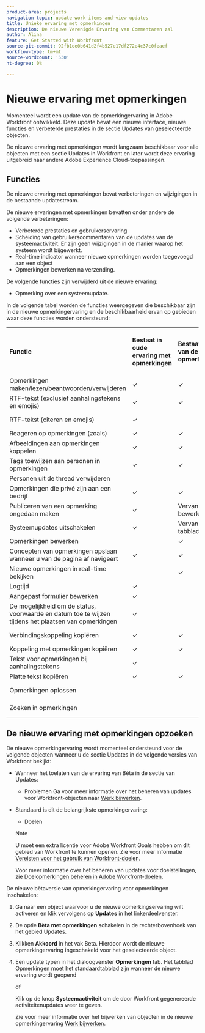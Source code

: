 ```yaml
---
product-area: projects
navigation-topic: update-work-items-and-view-updates
title: Unieke ervaring met opmerkingen
description: De nieuwe Verenigde Ervaring van Commentaren zal
author: Alina
feature: Get Started with Workfront
source-git-commit: 92fb1ee0b641d2f4b527e17df272e4c37c0feaef
workflow-type: tm+mt
source-wordcount: '530'
ht-degree: 0%

---
```



# Nieuwe ervaring met opmerkingen

<!--<span class="preview">The highlighted information on this page refers to functionality not yet generally available. It is available only in the Preview environment.</span>-->

Momenteel wordt een update van de opmerkingervaring in Adobe Workfront ontwikkeld. Deze update bevat een nieuwe interface, nieuwe functies en verbeterde prestaties in de sectie Updates van geselecteerde objecten.

De nieuwe ervaring met opmerkingen wordt langzaam beschikbaar voor alle objecten met een sectie Updates in Workfront en later wordt deze ervaring uitgebreid naar andere Adobe Experience Cloud-toepassingen.

## Functies

De nieuwe ervaring met opmerkingen bevat verbeteringen en wijzigingen in de bestaande updatestream.

<!-- Previous content here - replaced with the table below: 

>[!IMPORTANT]
>The Unified Commenting Experience features listed below are currently only available in Adobe Workfront Goals.

* **Creating comments**

    You can create a new comment, format it with rich text, and tag others to be notified. For more information on creating comments, see [Manage goal comments](/help/quicksilver/workfront-goals/goal-management/manage-goal-comments.md).

* **Responding to comments**

    You can react to a comment with a like or reply with a new comment in-thread that can notify the original commenter and owner of the object.

* **System Activity**
    
    System-generated updates for an object are now listed seperately from comments made in the update tab. For more information on viewing the System Activity stream, see step 11 of [Manage goal comments](/help/quicksilver/workfront-goals/goal-management/manage-goal-comments.md).

-->

De nieuwe ervaringen met opmerkingen bevatten onder andere de volgende verbeteringen:

* Verbeterde prestaties en gebruikerservaring
* Scheiding van gebruikerscommentaren van de updates van de systeemactiviteit. Er zijn geen wijzigingen in de manier waarop het systeem wordt bijgewerkt.
* Real-time indicator wanneer nieuwe opmerkingen worden toegevoegd aan een object
* Opmerkingen bewerken na verzending.

De volgende functies zijn verwijderd uit de nieuwe ervaring:

* Opmerking over een systeemupdate.

In de volgende tabel worden de functies weergegeven die beschikbaar zijn in de nieuwe opmerkingervaring en de beschikbaarheid ervan op gebieden waar deze functies worden ondersteund:

<table>
  <tr>
   <td><strong>Functie </strong>
   </td>
   <td><strong>Bestaat in oude ervaring met opmerkingen </strong>
   </td>
   <td><strong>Bestaat in bètaversie van de nieuwe opmerkingervaring </strong>
   </td>
   <td><strong>Wordt geïntroduceerd in de nieuwe ervaring met opmerkingen </strong>
   </td>
   <td><strong>Wanneer wordt de nieuwe ervaring met opmerkingen toegevoegd </strong>
   </td>
   <td><strong>Onderzoek </strong>
   </td>
  </tr>
  <tr>
   <td>Opmerkingen maken/lezen/beantwoorden/verwijderen 
   </td>
   <td>✓ 
  </td>
   <td>✓ 
   </td>
   <td> 
   </td>
   <td> 
   </td>
   <td> 
   </td>
  </tr>
  <tr>
   <td>RTF-tekst (exclusief aanhalingstekens en emojis)
   </td>
   <td>✓ 
   </td>
   <td>✓
   </td>
   <td> 
   </td>
   <td> 
   </td>
   <td> 
   </td>
  </tr>
  <tr>
 <tr>
   <td>RTF-tekst (citeren en emojis)
   </td>
   <td>✓ 
   </td>
   <td> 
   </td>
   <td> ✓
   </td>
   <td> 2e kwartaal 2023
   </td>
   <td> 
   </td>
  </tr>
  <tr>

<td>Reageren op opmerkingen (zoals) 
   </td>
   <td>✓ 
   </td>
   <td>✓ 
   </td>
   <td> 
   </td>
   <td> 
   </td>
   <td> 
   </td>
  </tr>
  <tr>
   <td>Afbeeldingen aan opmerkingen koppelen 
   </td>
   <td>✓ 
   </td>
   <td>✓ 
   </td>
   <td> 
   </td>
   <td> 
   </td>
   <td> 
   </td>
  </tr>
  <tr>
   <td>Tags toewijzen aan personen in opmerkingen 
   </td>
   <td>✓ 
   </td>
   <td>✓ 
   </td>
   <td> 
   </td>
   <td> 
   </td>
   <td> 
   </td>
  </tr>
  <tr>
   <td>Personen uit de thread verwijderen 
   </td>
   <td> 
   </td>
   <td>
   <td>✓ 
   </td>
   <td> 
   </td>
   <td> 
   </td>
  </tr>
  <tr>
   <td>Opmerkingen die privé zijn aan een bedrijf 
   </td>
   <td>✓ 
   </td>
   <td>✓ 
   </td>
   <td> 
   </td>
   <td> 
   </td>
   <td> 
   </td>
  </tr>
  <tr>
   <td>Publiceren van een opmerking ongedaan maken 
   </td>
   <td>✓ 
   </td>
   <td>Vervangen door bewerkingsopmerking 
   </td>
   <td> 
   </td>
   <td> 
   </td>
   <td> 
   </td>
  </tr>
  <tr>
   <td>Systeemupdates uitschakelen 
   </td>
   <td>✓ 
   </td>
   <td>Vervangen door tabblad Activiteit 
   </td>
   <td> 
   </td>
   <td> 
   </td>
   <td> 
   </td>
  </tr>
  <tr>
   <td>Opmerkingen bewerken 
   </td>
   <td> 
   </td>
   <td> ✓
   </td>
   <td> 
   </td>
   <td> 
   </td>
   <td> 
   </td>
  </tr>
  <tr>
   <td>Concepten van opmerkingen opslaan wanneer u van de pagina af navigeert 
   </td>
   <td>✓ 
   </td>
   <td>✓ 
   </td>
   <td> 
   </td>
   <td> 
   </td>
   <td> 
   </td>
  </tr>
  <tr>
   <td>Nieuwe opmerkingen in real-time bekijken 
   </td>
   <td> 
   </td>
   <td>✓
   </td>
   <td> 
   </td>
   <td> 
   </td>
   <td> 
   </td>
  </tr>
  <tr>
   <td>Logtijd 
   </td>
   <td>✓ 
   </td>
   <td> 
   </td>
   <td> 
   </td>
   <td> 
   </td>
   <td>✓ 
   </td>
  </tr>
  <tr>
   <td>Aangepast formulier bewerken 
   </td>
   <td>✓ 
   </td>
   <td> 
   </td>
   <td> 
   </td>
   <td> 
   </td>
   <td>✓ 
   </td>
  </tr>
  <tr>
   <td>De mogelijkheid om de status, voorwaarde en datum toe te wijzen tijdens het plaatsen van opmerkingen 
   </td>
   <td>✓ 
   </td>
   <td> 
   </td>
   <td> 
   </td>
   <td> 
   </td>
   <td>✓ 
   </td>
  </tr>
  <tr>
   <td>Verbindingskoppeling kopiëren 
   </td>
   <td>✓ 
   </td>
   <td> ✓
   </td>
   <td> 
   </td>
   <td>2e kwartaal 2023 
   </td>
   <td> 
   </td>
  </tr>
  <tr>
   <td>Koppeling met opmerkingen kopiëren 
   </td>
   <td>✓ 
   </td>
   <td> ✓
   </td>
   <td> 
   </td>
   <td> 
   </td>
   <td> 
   </td>
  </tr>
  <tr>
   <td>Tekst voor opmerkingen bij aanhalingstekens 
   </td>
   <td>✓ 
   </td>
   <td> 
   </td>
   <td>✓ 
   </td>
   <td>2e kwartaal 2023 
   </td>
   <td> 
   </td>
  </tr>
  <tr>
   <td>Platte tekst kopiëren 
   </td>
   <td>✓ 
   </td>
   <td> ✓
   </td>
   <td> 
   </td>
   <td>
   </td>
   <td> 
   </td>
  </tr>
  <tr>
   <td>Opmerkingen oplossen 
   </td>
   <td> 
   </td>
   <td> 
   </td>
   <td>✓ 
   </td>
   <td>3e kwartaal 2023 
   </td>
   <td>✓ 
   </td>
  </tr>
  <tr>
   <td>Zoeken in opmerkingen 
   </td>
   <td> 
   </td>
   <td> 
   </td>
   <td>✓ 
   </td>
   <td>3e kwartaal 2023 
   </td>
   <td>✓ 
   </td>
  </tr>
</table>


## De nieuwe ervaring met opmerkingen opzoeken

De nieuwe opmerkingervaring wordt momenteel ondersteund voor de volgende objecten wanneer u de sectie Updates in de volgende versies van Workfront bekijkt:

* Wanneer het toelaten van de ervaring van Bèta in de sectie van Updates:

   * Problemen
   Ga voor meer informatie over het beheren van updates voor Workfront-objecten naar [Werk bijwerken](../../workfront-basics/updating-work-items-and-viewing-updates/update-work.md).


* Standaard is dit de belangrijkste opmerkingervaring:

   * Doelen
   >[!NOTE]
   >
   >U moet een extra licentie voor Adobe Workfront Goals hebben om dit gebied van Workfront te kunnen openen. Zie voor meer informatie [Vereisten voor het gebruik van Workfront-doelen](../../workfront-goals/goal-management/access-needed-for-wf-goals.md).

   Voor meer informatie over het beheren van updates voor doelstellingen, zie [Doelopmerkingen beheren in Adobe Workfront-doelen](../../workfront-goals/goal-management/manage-goal-comments.md).


De nieuwe bètaversie van opmerkingervaring voor opmerkingen inschakelen:

1. Ga naar een object waarvoor u de nieuwe opmerkingservaring wilt activeren en klik vervolgens op **Updates** in het linkerdeelvenster.
1. De optie **Bèta met opmerkingen** schakelen in de rechterbovenhoek van het gebied Updates.
1. Klikken **Akkoord** in het vak Beta. Hierdoor wordt de nieuwe opmerkingervaring ingeschakeld voor het geselecteerde object.
1. Een update typen in het dialoogvenster **Opmerkingen** tab. Het tabblad Opmerkingen moet het standaardtabblad zijn wanneer de nieuwe ervaring wordt geopend

   of

   Klik op de knop  **Systeemactiviteit** om de door Workfront gegenereerde activiteitenupdates weer te geven.

   Zie voor meer informatie over het bijwerken van objecten in de nieuwe opmerkingervaring [Werk bijwerken](../updating-work-items-and-viewing-updates/update-work.md).
